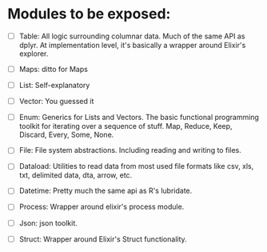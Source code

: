# Modules to be exposed:

- [ ] Table: All logic surrounding columnar data. Much of the same API as dplyr. At implementation level, it's basically a wrapper around Elixir's explorer.
- [ ] Maps: ditto for Maps
- [ ] List: Self-explanatory
- [ ] Vector: You guessed it
- [ ] Enum: Generics for Lists and Vectors. The basic functional programming toolkit for iterating over a sequence of stuff. Map, Reduce, Keep, Discard, Every, Some, None.
- [ ] File: File system abstractions. Including reading and writing to files.
- [ ] Dataload: Utilities to read data from most used file formats like csv, xls, txt, delimited data, dta, arrow, etc.
- [ ] Datetime: Pretty much the same api as R's lubridate.
- [ ] Process: Wrapper around elixir's process module.
- [ ] Json: json toolkit.
- [ ] Struct: Wrapper around Elixir's Struct functionality.
 

